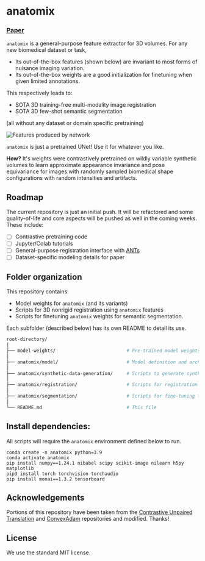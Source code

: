 # anatomix

### [Paper](https://arxiv.org/abs/2411.02372)

`anatomix` is a general-purpose feature extractor for 3D volumes. For any new biomedical dataset or task,
- Its out-of-the-box features (shown below) are invariant to most forms of nuisance imaging variation.
- Its out-of-the-box weights are a good initialization for finetuning when given limited annotations.

This respectively leads to:
- SOTA 3D training-free multi-modality image registration
- SOTA 3D few-shot semantic segmentation

(all without any dataset or domain specific pretraining)

![Features produced by network](https://www.neeldey.com/files/highlight_collage_v2.png)

`anatomix` is just a pretrained UNet! Use it for whatever you like.

**How?** It's weights were contrastively pretrained on wildly variable synthetic 
volumes to learn approximate appearance invariance and pose 
equivariance for images with randomly sampled biomedical shape configurations with
random intensities and artifacts.

## Roadmap

The current repository is just an initial push. It will be refactored 
and some quality-of-life and core aspects will be pushed as well in the coming weeks.
These include:
- [ ] Contrastive pretraining code 
- [ ] Jupyter/Colab tutorials
- [ ] General-purpose registration interface with [ANTs](https://github.com/ANTsX/ANTs)
- [ ] Dataset-specific modeling details for paper

## Folder organization

This repository contains:
- Model weights for `anatomix` (and its variants)
- Scripts for 3D nonrigid registration using `anatomix` features
- Scripts for finetuning `anatomix` weights for semantic segmentation.

Each subfolder (described below) has its own README to detail its use.

```bash
root-directory/
│
├── model-weights/                          # Pre-trained model weights
│
├── anatomix/model/                         # Model definition and architecture
│
├── anatomix/synthetic-data-generation/     # Scripts to generate synthetic training data
│
├── anatomix/registration/                  # Scripts for registration using the pretrained model
│
├── anatomix/segmentation/                  # Scripts for fine-tuning the model for semantic segmentation
│
└── README.md                               # This file
```

## Install dependencies:

All scripts will require the `anatomix` environment defined below to run.

```
conda create -n anatomix python=3.9
conda activate anatomix
pip install numpy==1.24.1 nibabel scipy scikit-image nilearn h5py matplotlib
pip3 install torch torchvision torchaudio
pip install monai==1.3.2 tensorboard
```

## Acknowledgements

Portions of this repository have been taken from the [Contrastive Unpaired Translation](https://github.com/taesungp/contrastive-unpaired-translation) 
and [ConvexAdam](https://github.com/multimodallearning/convexAdam) repositories and modified. Thanks!

## License

We use the standard MIT license.
